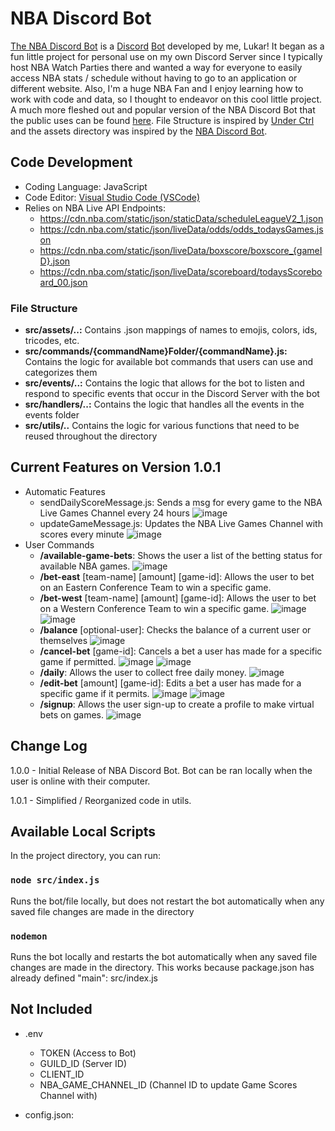 
# NBA Discord Bot

[The NBA Discord Bot](https://github.com/lukarh/NBA-Discord-Bot) is a [Discord](https://discord.com/) [Bot](https://discord.com/developers/docs/intro) developed by me, Lukar! It began as a fun little project for personal use on my own Discord Server since I typically host NBA Watch Parties there and wanted a way for everyone to easily access NBA stats / schedule without having to go to an application or different website. Also, I'm a huge NBA Fan and I enjoy learning how to work with code and data, so I thought to endeavor on this cool little project. A much more fleshed out and popular version of the NBA Discord Bot that the public uses can be found [here](https://github.com/NBABot-Development-Team/NBABot). File Structure is inspired by [Under Ctrl](https://www.youtube.com/watch?v=JEEcbVjLyr0) and the assets directory was inspired by the [NBA Discord Bot](https://github.com/NBABot-Development-Team/NBABot). 

## Code Development
- Coding Language: JavaScript
- Code Editor: [Visual Studio Code (VSCode)](https://code.visualstudio.com/)
- Relies on NBA Live API Endpoints:  
  -  https://cdn.nba.com/static/json/staticData/scheduleLeagueV2_1.json
  -  https://cdn.nba.com/static/json/liveData/odds/odds_todaysGames.json
  -  https://cdn.nba.com/static/json/liveData/boxscore/boxscore_{gameID}.json
  -  https://cdn.nba.com/static/json/liveData/scoreboard/todaysScoreboard_00.json

### File Structure
- **src/assets/..:** Contains .json mappings of names to emojis, colors, ids, tricodes, etc.
- **src/commands/{commandName}Folder/{commandName}.js:** Contains the logic for available bot commands that users can use and categorizes them
- **src/events/..:** Contains the logic that allows for the bot to listen and respond to specific events that occur in the Discord Server with the bot
- **src/handlers/..:** Contains the logic that handles all the events in the events folder
- **src/utils/..** Contains the logic for various functions that need to be reused throughout the directory

## Current Features on Version 1.0.1

- Automatic Features
  - sendDailyScoreMessage.js: Sends a msg for every game to the NBA Live Games Channel every 24 hours
![image](https://github.com/lukarh/NBA-Discord-Bot/assets/65103724/857d7334-529c-49b5-8727-f685fb727fed)
  - updateGameMessage.js: Updates the NBA Live Games Channel with scores every minute
![image](https://github.com/lukarh/NBA-Discord-Bot/assets/65103724/29d7f0a0-b6fb-4050-8a0b-79cbb84aa810)
- User Commands
  - **/available-game-bets**: Shows the user a list of the betting status for available NBA games.
![image](https://github.com/lukarh/NBA-Discord-Bot/assets/65103724/5d8b770d-be02-446e-aa61-7549216b35b5)
  - **/bet-east** [team-name] [amount] [game-id]: Allows the user to bet on an Eastern Conference Team to win a specific game.
  - **/bet-west** [team-name] [amount] [game-id]: Allows the user to bet on a Western Conference Team to win a specific game.
![image](https://github.com/lukarh/NBA-Discord-Bot/assets/65103724/d3dc3d89-7b32-4c56-8b1b-ae91f0c2d434)
![image](https://github.com/lukarh/NBA-Discord-Bot/assets/65103724/813920b0-1596-4562-a05b-2bdaf8e2eab7)
  - **/balance** [optional-user]: Checks the balance of a current user or themselves
![image](https://github.com/lukarh/NBA-Discord-Bot/assets/65103724/3344966e-e3af-4f32-aa15-ce2efac163af)
  - **/cancel-bet** [game-id]: Cancels a bet a user has made for a specific game if permitted.
![image](https://github.com/lukarh/NBA-Discord-Bot/assets/65103724/47c87879-8e50-40aa-8909-10958662669d)
![image](https://github.com/lukarh/NBA-Discord-Bot/assets/65103724/8a239e51-093d-4d16-93d6-abe7510da8c7)
  - **/daily**: Allows the user to collect free daily money.
![image](https://github.com/lukarh/NBA-Discord-Bot/assets/65103724/e178c21c-bc9d-49cf-874c-8246776f3a88)
  - **/edit-bet** [amount] [game-id]: Edits a bet a user has made for a specific game if it permits.
![image](https://github.com/lukarh/NBA-Discord-Bot/assets/65103724/9a0086f3-768a-491c-b264-cb4463ab967a)
![image](https://github.com/lukarh/NBA-Discord-Bot/assets/65103724/683788a0-d1af-451e-b0fe-b3addecc55b3)
  - **/signup**: Allows the user sign-up to create a profile to make virtual bets on games.
![image](https://github.com/lukarh/NBA-Discord-Bot/assets/65103724/1681a79d-89b2-4517-8d34-eda3cec33b6f)

## Change Log
1.0.0 - Initial Release of NBA Discord Bot. Bot can be ran locally when the user is online with their computer.

1.0.1 - Simplified / Reorganized code in utils.

## Available Local Scripts

In the project directory, you can run:

### `node src/index.js`

Runs the bot/file locally, but does not restart the bot automatically when any saved file changes are made in the directory

### `nodemon`

Runs the bot locally and restarts the bot automatically when any saved file changes are made in the directory. This works because package.json has already defined "main": src/index.js

## Not Included 
- .env
  - TOKEN (Access to Bot)
  - GUILD_ID (Server ID)
  - CLIENT_ID 
  - NBA_GAME_CHANNEL_ID (Channel ID to update Game Scores Channel with)
 
- config.json: 
